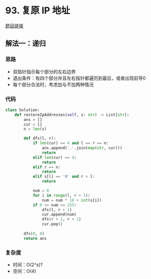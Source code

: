 # 93. 复原 IP 地址

[题目链接](https://leetcode.cn/problems/restore-ip-addresses/description/)

## 解法一：递归

### 思路

- 双指针指示每个部分的左右边界
- 退出条件：有四个部分并且左右指针都遍历到最后，或者出现前导0
- 每个部分合法时，考虑加与不加两种情况

### 代码

```py
class Solution:
    def restoreIpAddresses(self, s: str) -> List[str]:
        ans = []
        cur = []
        n = len(s)

        def dfs(l, r):
            if len(cur) == 4 and l == r == n:
                ans.append('.'.join(map(str, cur)))
                return
            elif len(cur) == 4:
                return
            elif r == n:
                return
            elif s[l] == '0' and r > l:
                return

            num = 0
            for i in range(l, r + 1):
                num = num * 10 + int(s[i])
            if 0 <= num <= 255:
                dfs(l, r + 1)
                cur.append(num)
                dfs(r + 1, r + 1)
                cur.pop()
            
        dfs(0, 0)
        return ans
```

### 复杂度

- 时间：O(2^s)?
- 空间：O(4)
